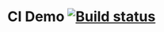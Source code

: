 # CI Demo [![Build status](https://ci.appveyor.com/api/projects/status/ue0p4fcvh6pjlfg9?svg=true)](https://ci.appveyor.com/project/Stor-Nat/auto-2-3-1)
